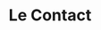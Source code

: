 ---
title: Le Contact
email: igor@gmail.fr
social:
  - icon: fa-facebook-official
    link: "https://www.facebook.com/Th%C3%A9r%C3%A8se-%C3%89lectrique-142449093039985/"
  - icon: fa-youtube
    link: #
  - icon: fa-soundcloud
    link: # 
---